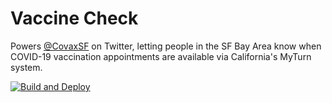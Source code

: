 # Vaccine Check

Powers [@CovaxSF](https://twitter.com/CovaxSF) on Twitter, letting people in the SF Bay Area know when COVID-19 vaccination appointments are available via California's MyTurn system.

[![Build and Deploy](https://github.com/iamtheyammer/vaccine-check/actions/workflows/build_and_deploy.yml/badge.svg)](https://github.com/iamtheyammer/vaccine-check/actions/workflows/build_and_deploy.yml)
